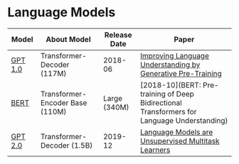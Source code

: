 # Language Models

| Model |About Model |Release Date |Paper |
| --------- |--------- |--------- |--------- |
| [GPT 1.0](https://huggingface.co/openai-gpt)  |Transformer-Decoder (117M) |2018-06 |[Improving Language Understanding by Generative Pre-Training](https://s3-us-west-2.amazonaws.com/openai-assets/research-covers/language-unsupervised/language_understanding_paper.pdf)  |
| [BERT](https://huggingface.co/bert-base-uncased)  |Transformer-Encoder  Base (110M) |Large (340M) |[2018-10](BERT: Pre-training of Deep Bidirectional Transformers for Language Understanding)  |https://aclanthology.org/N19-1423.pdf |
| [GPT 2.0](https://huggingface.co/gpt2)  |Transformer-Decoder (1.5B) |2019-12 |[Language Models are Unsupervised Multitask Learners](https://d4mucfpksywv.cloudfront.net/better-language-models/language_models_are_unsupervised_multitask_learners.pdf)  |





